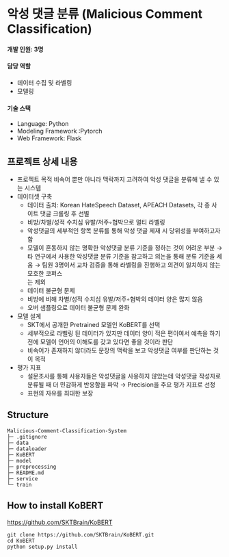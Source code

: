 # 악성 댓글 분류 (Malicious Comment Classification)

#### 개발 인원: 3명

#### 담당 역할 
- 데이터 수집 및 라벨링
- 모델링

#### 기술 스택 
- Language: Python
- Modeling Framework :Pytorch
- Web Framework: Flask

## 프로젝트 상세 내용
- 프로젝트 목적
비속어 뿐만 아니라 맥락까지 고려하여 악성 댓글을 분류해 낼 수 있는 시스템
- 데이터셋 구축
    - 데이터 출처: Korean HateSpeech Dataset, APEACH Datasets, 각 종 사이트 댓글 크롤링 후 선별
    - 비방/차별/성적 수치심 유발/저주◦협박으로 멀티 라벨링
    - 악성댓글의 세부적인 항목 분류를 통해 악성 댓글 제재 시 당위성을 부여하고자 함
    - 모델이 혼동하지 않는 명확한 악성댓글 분류 기준을 정하는 것이 어려운 부분
      → 타 연구에서 사용한 악성댓글 분류 기준을 참고하고 의논을 통해 분류 기준을 세움
      → 팀원 3명이서 교차 검증을 통해 라벨링을 진행하고 의견이 일치하지 않는 모호한 코퍼스  
          는 제외
    - 데이터 불균형 문제
    - 비방에 비해 차별/성적 수치심 유발/저주◦협박의 데이터 양은 많지 않음
    - 오버 샘플링으로 데이터 불균형 문제 완화
- 모델 설계
    - SKT에서 공개한 Pretrained 모델인 KoBERT를 선택
    - 세부적으로 라벨링 된 데이터가 있지만 데이터 양이 적은 편이여서 예측을 하기전에 모델이 언어의 이해도를 갖고 있다면 좋을 것이라 판단
    - 비속어가 존재하지 않더라도 문장의 맥락을 보고 악성댓글 여부를 판단하는 것이 목적
- 평가 지표
    - 설문조사를 통해 사용자들은 악성댓글을 사용하지 않았는데 악성댓글 작성자로 분류될 때
    더 민감하게 반응함을 파악  → Precision을 주요 평가 지표로 선정
    - 표현의 자유를 최대한 보장


## Structure
```
Malicious-Comment-Classification-System
├─ .gitignore
├─ data
├─ dataloader
├─ KoBERT
├─ model
├─ preprocessing
├─ README.md
├─ service
└─ train
```

## How to install KoBERT 
https://github.com/SKTBrain/KoBERT

```
git clone https://github.com/SKTBrain/KoBERT.git
cd KoBERT
python setup.py install
```
